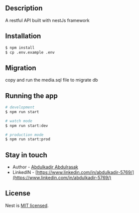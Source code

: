 ## Description

A restful API built with nestJs framework

## Installation

```bash
$ npm install
$ cp .env.example .env
```
## Migration

copy and run the media.sql file to migrate db

## Running the app

```bash
# development
$ npm run start

# watch mode
$ npm run start:dev

# production mode
$ npm run start:prod
```

## Stay in touch

- Author - [Abdulkadir Abdulrasak](https://www.linkedin.com/in/abdulkadir-5769/)
- LinkedIN - [https://www.linkedin.com/in/abdulkadir-5769/](https://www.linkedin.com/in/abdulkadir-5769/)

## License

Nest is [MIT licensed](LICENSE).
